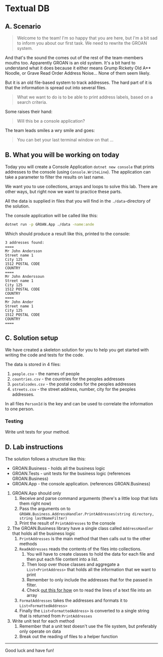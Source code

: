 # Textual DB

## A. Scenario

> Welcome to the team! I'm so happy that you are here, but I'm a bit sad to inform you about our first task. We need to rewrite the GROAN system.

And that's the sound the comes out of the rest of the team-members mouths too. Apparently GROAN is an old system. It's a bit hard to understand what it does because it either means Grump Rickety Old A\*\* Noodle, or Grave Read Order Address Noise... None of them seem likely.

But it is an old file-based system to track addresses. The hard part of it is that the information is spread out into several files.

> What we want to do is to be able to print address labels, based on a search criteria.

Some raises their hand:

> Will this be a console application?

The team leads smiles a wry smile and goes:

> You can bet your last terminal window on that ...

## B. What you will be working on today

Today you will create a Console Application `dotnet new console` that prints addresses to the console (using `Console.WriteLine`). The application can take a parameter to filter the results on last name.

We want you to use collections, arrays and loops to solve this lab. There are other ways, but right now we want to practice these parts.

All the data is supplied in files that you will find in the `./data`-directory of the solution.

The console application will be called like this:

```bash
dotnet run -p GROAN.App ./data -name:ande
```

Which should produce a result like this, printed to the console:

```text
3 addresses found:
====
Mr John Andersson
Street name 1
City 125
1512 POSTAL CODE
COUNTRY
====
Mr John Anderssoun
Street name 1
City 125
1512 POSTAL CODE
COUNTRY
====
Mr John Ander
Street name 1
City 125
1512 POSTAL CODE
COUNTRY
====
```

## C. Solution setup

We have created a skeleton solution for you to help you get started with writing the code and tests for the code.

The data is stored in 4 files:

1. `people.csv` - the names of people
1. `countries.csv` - the countries for the peoples addresses
1. `postalcodes.csv` - the postal codes for the peoples addresses
1. `streets.csv` - the street address, number, city for the peoples addresses.

In all files `PersonId` is the key and can be used to correlate the information to one person.

### Testing

Write unit tests for your method.

## D. Lab instructions

The solution follows a structure like this:

- GROAN.Business - holds all the business logic
- GROAN.Tests - unit tests for the business logic (references GROAN.Business)
- GROAN.App - the console application. (references GROAN.Business)

1. GROAN.App should only
   1. Receive and parse command arguments (there's a little loop that lists them right now)
   1. Pass the arguments on to `GROAN.Business.AddressHandler.PrintAddresses(string directory, string lastNameFilter)`
   1. Print the result of `PrintAddresses` to the console
1. The GROAN.Business library have a single class called `AddressHandler` that holds all the business logic
   1. `PrintAddresses` is the main method that then calls out to the other methods
   1. `ReadAddresses` reads the contents of the files into collections.
      1. You will have to create classes to hold the data for each file and then put each file content into a list.
      1. Then loop over those classes and aggregate a `List<PrintAddress>` that holds all the information that we want to print
      1. Remember to only include the addresses that for the passed in filter.
      1. Check [out this for how](https://docs.microsoft.com/en-us/dotnet/api/system.io.file.readalllines?view=net-5.0) on to read the lines of a text file into an array
   1. `FormatAddresses` takes the addresses and formats it to `List<FormattedAddress>`
   1. Finally the `List<FormattedAddress>` is converted to a single string that is returned from `PrintAddresses`
1. Write unit test for each method
   1. Remember that a unit test doesn't use the file system, but preferably only operate on data
   1. Break out the reading of files to a helper function

---

Good luck and have fun!
